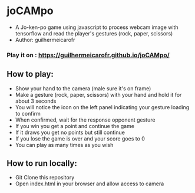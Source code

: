 # joCAMpo
- A Jo-ken-po game using javascript  to process webcam image with tensorflow and read the player's gestures (rock, paper, scissors)
- Author: guilhermeicarofr

### Play it on : https://guilhermeicarofr.github.io/joCAMpo/

## How to play:
- Show your hand to the camera (male sure it's on frame)
- Make a gesture (rock, paper, scissors) with your hand and hold it for about 3 seconds
- You will notice the icon on the left panel indicating your gesture loading to confirm
- When confirmed, wait for the response opponent gesture
- If you win you get a point and continue the game
- If it draws you get no points but still continue
- If you lose the game is over and your score goes to 0
- You can play as many times as you wish

## How to run locally:
- Git Clone this repository
- Open index.html in your browser and allow access to camera
